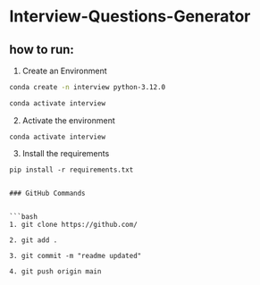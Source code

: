 # Interview-Questions-Generator



## how to run:

1. Create an Environment
```bash
conda create -n interview python-3.12.0

conda activate interview
```

2. Activate the environment
```
conda activate interview
```

3. Install the requirements
```
pip install -r requirements.txt


### GitHub Commands


```bash
1. git clone https://github.com/

2. git add .

3. git commit -m "readme updated"

4. git push origin main
```
